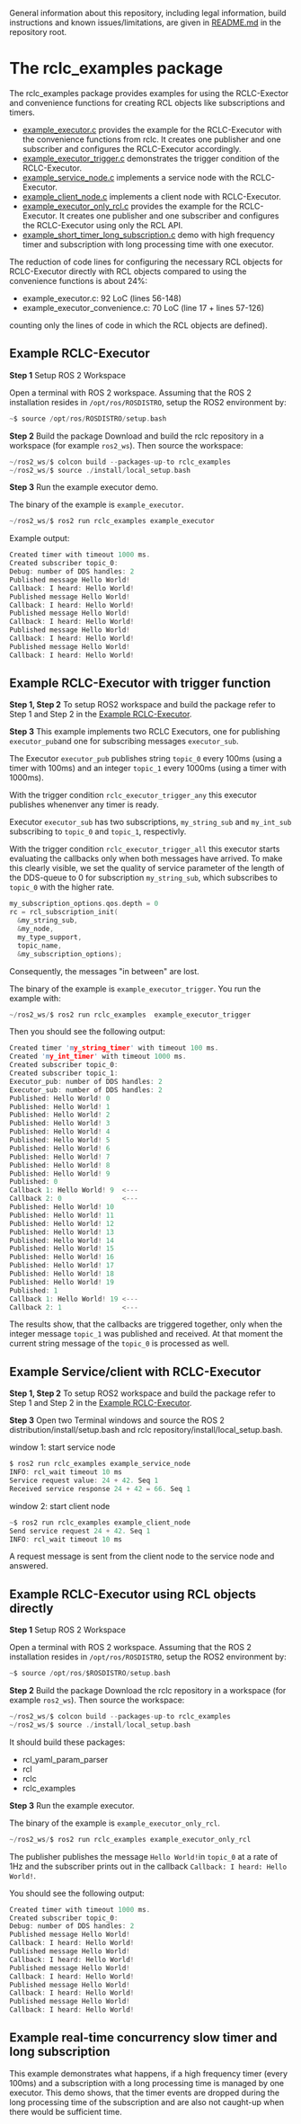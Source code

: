 General information about this repository, including legal information, build instructions and known issues/limitations, are given in [README.md](../README.md) in the repository root.

# The rclc_examples package

The rclc_examples package provides examples for using the RCLC-Exector and convenience functions for creating RCL objects like subscriptions and timers. 

- [example_executor.c](src/example_executor.c) provides the example for the RCLC-Executor with the convenience functions from rclc. It creates one publisher and one subscriber and configures the RCLC-Executor accordingly.
- [example_executor_trigger.c](src/example_executor_trigger.c) demonstrates the trigger condition of the RCLC-Executor.
- [example_service_node.c](src/example_service_node.c) implements a service node with the RCLC-Executor.
- [example_client_node.c](src/example_client_node.c) implements a client node with RCLC-Executor.
- [example_executor_only_rcl.c](src/example_executor_only_rcl.c) provides the example for the RCLC-Executor. It creates one publisher and one subscriber and configures the RCLC-Executor using only the RCL API.
- [example_short_timer_long_subscription.c](src/example_short_timer_long_subscription.c) demo with high frequency timer and subscription with long processing time with one executor.


The reduction of code lines for configuring the necessary RCL objects for RCLC-Executor directly with RCL objects compared to using the convenience functions is about 24%:
- example_executor.c: 92 LoC (lines 56-148)
- example_executor_convenience.c: 70 LoC (line 17 + lines 57-126)

 counting only the lines of code in which the RCL objects are defined).

## Example RCLC-Executor
**Step 1** Setup ROS 2 Workspace

Open a terminal with ROS 2 workspace. Assuming that the ROS 2 installation resides in `/opt/ros/ROSDISTRO`, setup the ROS2 environment by:
```C
~$ source /opt/ros/ROSDISTRO/setup.bash
```

**Step 2** Build the package
Download and build the rclc repository in a workspace (for example `ros2_ws`). Then source the workspace:
```C
~/ros2_ws/$ colcon build --packages-up-to rclc_examples
~/ros2_ws/$ source ./install/local_setup.bash
```

**Step 3** Run the example executor demo.

The binary of the example is `example_executor`.

```C
~/ros2_ws/$ ros2 run rclc_examples example_executor
```

Example output:

```C
Created timer with timeout 1000 ms.
Created subscriber topic_0:
Debug: number of DDS handles: 2
Published message Hello World!
Callback: I heard: Hello World!
Published message Hello World!
Callback: I heard: Hello World!
Published message Hello World!
Callback: I heard: Hello World!
Published message Hello World!
Callback: I heard: Hello World!
Published message Hello World!
Callback: I heard: Hello World!
```

## Example RCLC-Executor with trigger function

**Step 1, Step 2**
To setup ROS2 workspace and build the package refer to Step 1 and Step 2 in the [Example RCLC-Executor](#example-rclc-executor).

**Step 3**
This example implements two RCLC Executors, one for publishing `executor_pub`and one for subscribing messages `executor_sub`.

The Executor `executor_pub` publishes string `topic_0` every 100ms (using a timer with 100ms) and an integer `topic_1` every 1000ms (using a timer with 1000ms).

With the trigger condition `rclc_executor_trigger_any` this executor publishes whenenver any timer is ready.

Executor `executor_sub` has two subscriptions, `my_string_sub` and `my_int_sub` subscribing to `topic_0` and `topic_1`, respectivly.

With the trigger condition `rclc_executor_trigger_all` this executor starts evaluating the callbacks only when both messages have arrived. To make this clearly visible, we set the quality of service parameter of the length of the DDS-queue to 0 for subscription `my_string_sub`, which subscribes to `topic_0` with the higher rate.

```C
my_subscription_options.qos.depth = 0
rc = rcl_subscription_init(
  &my_string_sub,
  &my_node,
  my_type_support,
  topic_name,
  &my_subscription_options);
```

Consequently, the messages "in between" are lost.

The binary of the example is `example_executor_trigger`. You run the example with:
```C
~/ros2_ws/$ ros2 run rclc_examples  example_executor_trigger
```
 Then you should see the following output:

```C
Created timer 'my_string_timer' with timeout 100 ms.
Created 'my_int_timer' with timeout 1000 ms.
Created subscriber topic_0:
Created subscriber topic_1:
Executor_pub: number of DDS handles: 2
Executor_sub: number of DDS handles: 2
Published: Hello World! 0
Published: Hello World! 1
Published: Hello World! 2
Published: Hello World! 3
Published: Hello World! 4
Published: Hello World! 5
Published: Hello World! 6
Published: Hello World! 7
Published: Hello World! 8
Published: Hello World! 9
Published: 0
Callback 1: Hello World! 9  <---
Callback 2: 0               <---
Published: Hello World! 10
Published: Hello World! 11
Published: Hello World! 12
Published: Hello World! 13
Published: Hello World! 14
Published: Hello World! 15
Published: Hello World! 16
Published: Hello World! 17
Published: Hello World! 18
Published: Hello World! 19
Published: 1
Callback 1: Hello World! 19 <---
Callback 2: 1               <---
```
The results show, that the callbacks are triggered together, only when the integer message `topic_1` was published and received. At that moment the current string message of the `topic_0` is processed as well.

## Example Service/client with RCLC-Executor

**Step 1, Step 2**
To setup ROS2 workspace and build the package refer to Step 1 and Step 2 in the [Example RCLC-Executor](#example-rclc-executor).

**Step 3**
Open two Terminal windows and source the ROS 2 distribution/install/setup.bash and rclc repository/install/local_setup.bash.

window 1: start service node
```C
$ ros2 run rclc_examples example_service_node
INFO: rcl_wait timeout 10 ms
Service request value: 24 + 42. Seq 1
Received service response 24 + 42 = 66. Seq 1
```

window 2: start client node
```C
~$ ros2 run rclc_examples example_client_node
Send service request 24 + 42. Seq 1
INFO: rcl_wait timeout 10 ms
```

A request message is sent from the client node to the service node and answered.

## Example RCLC-Executor using RCL objects directly
**Step 1** Setup ROS 2 Workspace

Open a terminal with ROS 2 workspace. Assuming that the ROS 2 installation resides in `/opt/ros/ROSDISTRO`, setup the ROS2 environment by:
```C
~$ source /opt/ros/$ROSDISTRO/setup.bash
```

**Step 2** Build the package
Download the rclc repository in a workspace (for example `ros2_ws`). Then source the workspace:
```C
~/ros2_ws/$ colcon build --packages-up-to rclc_examples
~/ros2_ws/$ source ./install/local_setup.bash
```
It should build these packages:
- rcl_yaml_param_parser
- rcl
- rclc
- rclc_examples

**Step 3** Run the example executor.

The binary of the example is `example_executor_only_rcl`.

```C
~/ros2_ws/$ ros2 run rclc_examples example_executor_only_rcl
```
The publisher publishes the message `Hello World!`in `topic_0` at a rate of 1Hz and the subscriber prints out in the callback `Callback: I heard: Hello World!`.

You should see the following output:

```C
Created timer with timeout 1000 ms.
Created subscriber topic_0:
Debug: number of DDS handles: 2
Published message Hello World!
Callback: I heard: Hello World!
Published message Hello World!
Callback: I heard: Hello World!
Published message Hello World!
Callback: I heard: Hello World!
Published message Hello World!
Callback: I heard: Hello World!
Published message Hello World!
Callback: I heard: Hello World!
```
## Example real-time concurrency slow timer and long subscription
This example demonstrates what happens, if a high frequency timer (every 100ms) and
a subscription with a long processing time is managed by one executor. This demo shows,
that the timer events are dropped during the long processing time of the subscription and are also not caught-up when there would be sufficient time. 

